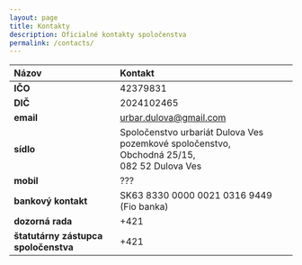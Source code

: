 ```yaml
---
layout: page
title: Kontakty
description: Oficialné kontakty spoločenstva
permalink: /contacts/
---
```


|Názov|Kontakt|
|:-------------|:------------------|
|**IČO**| 42379831|
|**DIČ**| 2024102465 |
|**email**| urbar.dulova@gmail.com|  
|**sídlo**| Spoločenstvo urbariát Dulova Ves pozemkové spoločenstvo,<br/> Obchodná	25/15,<br/> 082 52	Dulova Ves |
|**mobil**| ??? | 
|**bankový kontakt**| SK63 8330 0000 0021 0316 9449 (Fio banka) |
|**dozorná rada**| +421 |
|**štatutárny zástupca spoločenstva**| +421  |

